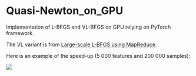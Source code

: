 # Quasi-Newton_on_GPU

Implementation of L-BFGS and VL-BFGS on GPU relying on PyTorch framework.

The VL variant is from [Large-scale L-BFGS using MapReduce](http://papers.nips.cc/paper/5333-large-scale-l-bfgs-using-mapreduce.pdf).

Here is an example of the speed-up (5 000 features and 200 000 samples):

![](https://github.com/HugoooPerrin/Quasi-Newton_on_GPU/blob/master/screen.png)
